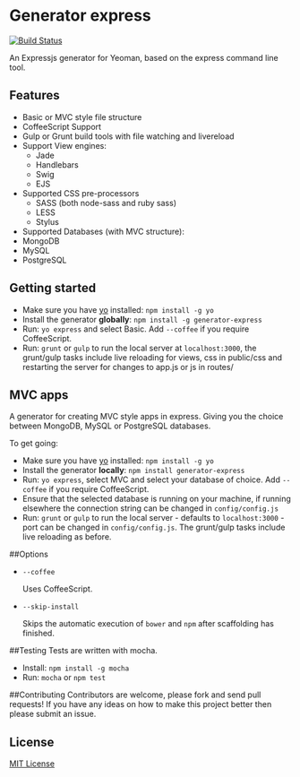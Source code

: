 # Generator express
[![Build Status](https://secure.travis-ci.org/petecoop/generator-express.png?branch=master)](https://travis-ci.org/petecoop/generator-express)

An Expressjs generator for Yeoman, based on the express command line tool.

## Features

- Basic or MVC style file structure
- CoffeeScript Support
- Gulp or Grunt build tools with file watching and livereload
- Support View engines:
  - Jade
  - Handlebars
  - Swig
  - EJS
- Supported CSS pre-processors
  - SASS (both node-sass and ruby sass)
  - LESS
  - Stylus
- Supported Databases (with MVC structure):
 - MongoDB
 - MySQL
 - PostgreSQL

## Getting started

- Make sure you have [yo](https://github.com/yeoman/yo) installed:
    `npm install -g yo`
- Install the generator **globally**: `npm install -g generator-express`
- Run: `yo express` and select Basic. Add `--coffee` if you require CoffeeScript.
- Run: `grunt` or `gulp` to run the local server at `localhost:3000`, the grunt/gulp tasks include live reloading for views, css in public/css and restarting the server for changes to app.js or js in routes/

## MVC apps

A generator for creating MVC style apps in express. Giving you the choice between MongoDB, MySQL or PostgreSQL databases.

To get going:

- Make sure you have [yo](https://github.com/yeoman/yo) installed:
    `npm install -g yo`
- Install the generator **locally**: `npm install generator-express`
- Run: `yo express`, select MVC and select your database of choice. Add `--coffee` if you require CoffeeScript.
- Ensure that the selected database is running on your machine, if running elsewhere the connection string can be changed in `config/config.js`
- Run: `grunt` or `gulp` to run the local server - defaults to `localhost:3000` - port can be changed in `config/config.js`. The grunt/gulp tasks include live reloading as before.

##Options

- `--coffee`

  Uses CoffeeScript.

- `--skip-install`

  Skips the automatic execution of `bower` and `npm` after
  scaffolding has finished.

##Testing
Tests are written with mocha.
- Install: `npm install -g mocha`
- Run: `mocha` or `npm test`

##Contributing
Contributors are welcome, please fork and send pull requests! If you have any ideas on how to make this project better then please submit an issue.

## License
[MIT License](http://en.wikipedia.org/wiki/MIT_License)
